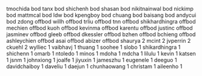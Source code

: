 tmochida          bod
tanx              bod
shichenh          bod
shasan            bod
nikitnainwal      bod
nickimp           bod
mattmcal          bod
ldw               bod
kpengboy          bod
chuang            bod
baisang           bod
andycui           bod
zdong             offbod
willh             offbod
trliu             offbod
tnn               offbod
shikhardhingra    offbod
mechien           offbod
kuoh              offbod
kevinma           offbod
karentu           offbod
justinc           offbod
jasminev          offbod
gleeb             offbod
dkessler          offbod
bzhen             offbod
bchieng           offbod
ashleychien       offbod
asai              offbod
abizer            offbod
shaurya           2
mcint             2
jvperrin          2
ckuehl            2
wylliec           1
vaibhavj          1
thuang            1
soohee            1
slobo             1
shikardhingra     1
shichenn          1
omarb             1
ntoledo           1
minos             1
mdoha             1
mdcha             1
lilulu            1
kevin             1
katsen            1
jsnm              1
johnxiong         1
joalfe            1
jiyuxin           1
jameszhu          1
eugenele          1
deeguo            1
davidchaiboy      1
daveliu           1
daejun            1
chunhaowang       1
christam          1
aileenho          1
